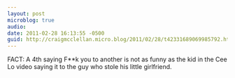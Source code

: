 ```yaml
---
layout: post
microblog: true
audio: 
date: 2011-02-28 16:13:55 -0500
guid: http://craigmcclellan.micro.blog/2011/02/28/t42331689069985792.html
---
```

FACT: A 4th saying F**k you to another is not as funny as the kid in the Cee Lo video saying it to the guy who stole his little girlfriend.
